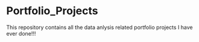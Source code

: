 # Portfolio_Projects
This repository contains all the data anlysis related portfolio projects I have ever done!!!
